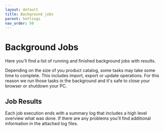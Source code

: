 ```yaml
---
layout: default
title: Background jobs
parent: Settings
nav_order: 50
---
```


# Background Jobs

Here you'll find a list of running and finished background jobs with results.

Depending on the size of you product catalog, some tasks may take some time to complete. This includes import, export or update operations. For this reason we run those tasks in the background and it's safe to close your browser or shutdown your PC.

## Job Results

Each job execution ends with a summary log that includes a high level overview what was done. If there are any problems you'll find additional information in the attached log files.